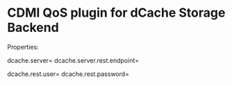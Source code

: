 # CDMI QoS plugin for dCache Storage Backend

Properties:

dcache.server= <dcache server>
dcache.server.rest.endpoint= <port number on which the rest endpoint is running>

dcache.rest.user=<username for authentication>
dcache.rest.password=<password for authentication>
